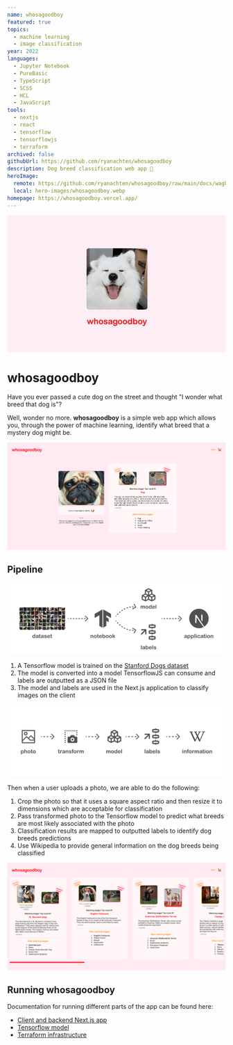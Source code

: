 ```yaml
---
name: whosagoodboy
featured: true
topics:
  - machine learning
  - image classification
year: 2022
languages:
  - Jupyter Notebook
  - PureBasic
  - TypeScript
  - SCSS
  - HCL
  - JavaScript
tools:
  - nextjs
  - react
  - tensorflow
  - tensorflowjs
  - terraform
archived: false
githubUrl: https://github.com/ryanachten/whosagoodboy
description: Dog breed classification web app 🐶
heroImage:
  remote: https://github.com/ryanachten/whosagoodboy/raw/main/docs/wagb_loading.gif
  local: hero-images/whosagoodboy.webp
homepage: https://whosagoodboy.vercel.app/
---
```

![Loading](https://github.com/ryanachten/whosagoodboy/raw/main/docs/wagb_loading.gif)

# whosagoodboy

Have you ever passed a cute dog on the street and thought "I wonder what breed that dog is"?

Well, wonder no more. **whosagoodboy** is a simple web app which allows you, through the power of machine learning, identify what breed that a mystery dog might be.

![Upload](https://github.com/ryanachten/whosagoodboy/raw/main/docs/wagb_desktop_upload.png)

## Pipeline

![Pipeline](https://github.com/ryanachten/whosagoodboy/raw/main/docs/wagb_pipeline.png)

1. A Tensorflow model is trained on the [Stanford Dogs dataset](http://vision.stanford.edu/aditya86/ImageNetDogs/)
2. The model is converted into a model TensorflowJS can consume and labels are outputted as a JSON file
3. The model and labels are used in the Next.js application to classify images on the client

![Upload](https://github.com/ryanachten/whosagoodboy/raw/main/docs/wagb_upload.png)

Then when a user uploads a photo, we are able to do the following:

1. Crop the photo so that it uses a square aspect ratio and then resize it to dimensions which are acceptable for classification
2. Pass transformed photo to the Tensorflow model to predict what breeds are most likely associated with the photo
3. Classification results are mapped to outputted labels to identify dog breeds predictions
4. Use Wikipedia to provide general information on the dog breeds being classified

![Gallery](https://github.com/ryanachten/whosagoodboy/raw/main/docs/wagb_desktop_gallery.png)

## Running whosagoodboy

Documentation for running different parts of the app can be found here:

- [Client and backend Next.js app ](https://github.com/ryanachten/whosagoodboy/raw/main/app/README.md)
- [Tensorflow model](https://github.com/ryanachten/whosagoodboy/raw/main/model/README.md)
- [Terraform infrastructure](https://github.com/ryanachten/whosagoodboy/raw/main/infra/README.md)

